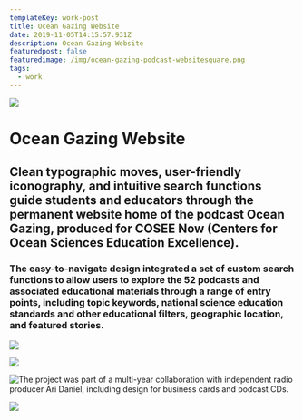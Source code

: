```yaml
---
templateKey: work-post
title: Ocean Gazing Website
date: 2019-11-05T14:15:57.931Z
description: Ocean Gazing Website
featuredpost: false
featuredimage: /img/ocean-gazing-podcast-websitesquare.png
tags:
  - work
---
```

![](/img/ocean1.gif)

# Ocean Gazing Website

## Clean typographic moves, user-friendly iconography, and intuitive search functions guide students and educators through the permanent website home of the podcast Ocean Gazing, produced for COSEE Now (Centers for Ocean Sciences Education Excellence).

### The easy-to-navigate design integrated a set of custom search functions to allow users to explore the 52 podcasts and associated educational materials through a range of entry points, including topic keywords, national science education standards and other educational filters, geographic location, and featured stories.

![](/img/ocean2.png)

![](/img/ocean3.png)

![](/img/ocean4.png "The project was part of a multi-year collaboration with independent radio producer Ari Daniel, including design for business cards and podcast CDs.")

![](/img/ocean5.png)
